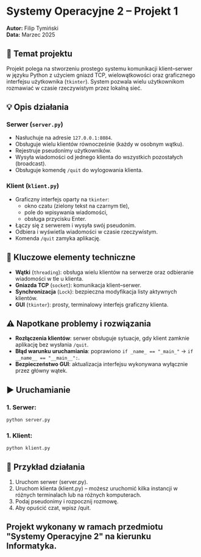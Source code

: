 # Systemy Operacyjne 2 – Projekt 1

**Autor:** Filip Tymiński  
**Data:** Marzec 2025

## 📌 Temat projektu

Projekt polega na stworzeniu prostego systemu komunikacji klient–serwer w języku Python z użyciem gniazd TCP, wielowątkowości oraz graficznego interfejsu użytkownika (`tkinter`). System pozwala wielu użytkownikom rozmawiać w czasie rzeczywistym przez lokalną sieć.

## 💡 Opis działania

### Serwer (`server.py`)

- Nasłuchuje na adresie `127.0.0.1:8084`.
- Obsługuje wielu klientów równocześnie (każdy w osobnym wątku).
- Rejestruje pseudonimy użytkowników.
- Wysyła wiadomości od jednego klienta do wszystkich pozostałych (broadcast).
- Obsługuje komendę `/quit` do wylogowania klienta.

### Klient (`klient.py`)

- Graficzny interfejs oparty na `tkinter`:
  - okno czatu (zielony tekst na czarnym tle),
  - pole do wpisywania wiadomości,
  - obsługa przycisku Enter.
- Łączy się z serwerem i wysyła swój pseudonim.
- Odbiera i wyświetla wiadomości w czasie rzeczywistym.
- Komenda `/quit` zamyka aplikację.

## 🧱 Kluczowe elementy techniczne

- **Wątki** (`threading`): obsługa wielu klientów na serwerze oraz odbieranie wiadomości w tle u klienta.
- **Gniazda TCP** (`socket`): komunikacja klient–serwer.
- **Synchronizacja** (`Lock`): bezpieczna modyfikacja listy aktywnych klientów.
- **GUI** (`tkinter`): prosty, terminalowy interfejs graficzny klienta.

## ⚠️ Napotkane problemy i rozwiązania

- **Rozłączenia klientów**: serwer obsługuje sytuacje, gdy klient zamknie aplikację bez wysłania `/quit`.
- **Błąd warunku uruchamiania**: poprawiono `if _name_ == "_main_"` → `if __name__ == "__main__":`.
- **Bezpieczeństwo GUI**: aktualizacja interfejsu wykonywana wyłącznie przez główny wątek.

## ▶️ Uruchamianie

### 1. Serwer:
```bash
python server.py
```
### 1. Klient:
```bash
python klient.py
```

## 🧪 Przykład działania
1. Uruchom serwer (server.py).
2. Uruchom klienta (klient.py) – możesz uruchomić kilka instancji w różnych terminalach lub na różnych komputerach.
3. Podaj pseudonimy i rozpocznij rozmowę.
4. Aby opuścić czat, wpisz /quit.

## Projekt wykonany w ramach przedmiotu "Systemy Operacyjne 2" na kierunku Informatyka.
